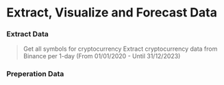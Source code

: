 # Extract, Visualize and Forecast Data

### Extract Data 
>  Get all symbols for cryptocurrency
>  Extract cryptocurrency data from Binance per 1-day (From 01/01/2020 - Until 31/12/2023)

### Preperation Data 
